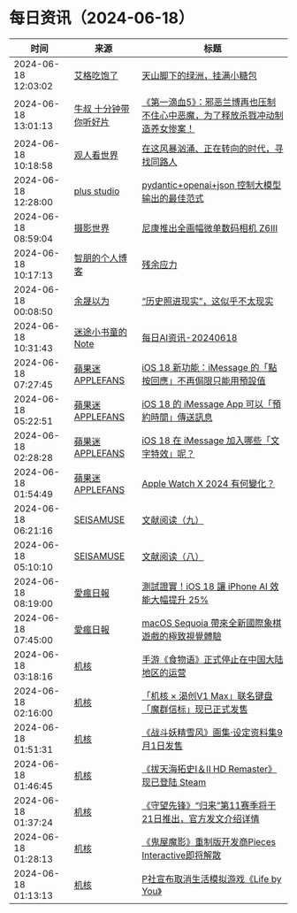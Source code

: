 ﻿# 每日资讯（2024-06-18）

|时间|来源|标题|
|---|---|---|
|2024-06-18 12:03:02|[艾格吃饱了](https://feedpress.me/wx-aigechibaole)|[天山脚下的绿洲，挂满小糖包](http://mp.weixin.qq.com/s?__biz=MjM5NTYxODQyMA%3D%3D&mid=2653454899&idx=1&sn=0f626e853e7b55e4456f9102ae0f26cc)|
|2024-06-18 13:01:13|[牛叔 十分钟带你听好片](https://getpodcast.xyz/data/ximalaya/11534451.xml)|[《第一滴血5》：邪恶兰博再也压制不住心中恶魔，为了释放杀戮冲动制造养女惨案！](https://www.ximalaya.com/sound/735730795)|
|2024-06-18 10:18:58|[观人看世界](https://feedpress.me/wx-iwatch1024)|[在这风暴汹涌、正在转向的时代，寻找同路人](http://mp.weixin.qq.com/s?__biz=MzI5NDI2NTAxMA%3D%3D&mid=2247489551&idx=1&sn=4247f1853c26a10855069e13a83c01ca)|
|2024-06-18 12:28:00|[plus studio](https://studyinglover.com/atom.xml)|[pydantic+openai+json 控制大模型输出的最佳范式](https://studyinglover.com/2024/06/18/pydantic+openai+json:%20%E6%8E%A7%E5%88%B6%E5%A4%A7%E6%A8%A1%E5%9E%8B%E8%BE%93%E5%87%BA%E7%9A%84%E6%9C%80%E4%BD%B3%E8%8C%83%E5%BC%8F/)|
|2024-06-18 08:59:04|[摄影世界](https://feedx.net/rss/photoworld.xml)|[尼康推出全画幅微单数码相机 Z6Ⅲ](https://www.photoworld.com.cn/post/177038)|
|2024-06-18 10:17:13|[智朋的个人博客](https://coffeelize.top/atom.xml)|[残余应力](https://coffeelize.top/posts/24061818.html)|
|2024-06-18 00:08:50|[余晟以为](https://feedpress.me/wx-yurii-says)|[“历史照进现实”，这似乎不太现实](http://mp.weixin.qq.com/s?__biz=MzA3MDMwOTcwMg%3D%3D&mid=2650009963&idx=1&sn=20d216778548b5812c254f791b902a2f)|
|2024-06-18 10:31:43|[迷途小书童的Note](https://xugaoxiang.com/feed)|[每日AI资讯-20240618](https://xugaoxiang.com/2024/06/18/ai-daily-20240618/)|
|2024-06-18 07:27:45|[蘋果迷 APPLEFANS](https://applefans.today/feed/)|[iOS 18 新功能：iMessage 的「點按回應」不再侷限只能用預設值](https://applefans.today/2024-06-ios18-imessage-tapback-features/)|
|2024-06-18 05:22:51|[蘋果迷 APPLEFANS](https://applefans.today/feed/)|[iOS 18 的 iMessage App 可以「預約時間」傳送訊息](https://applefans.today/2024-06-ios-18-imessage-send-later/)|
|2024-06-18 02:28:28|[蘋果迷 APPLEFANS](https://applefans.today/feed/)|[iOS 18 在 iMessage 加入哪些「文字特效」呢？](https://applefans.today/2024-06-ios18-imessage-allnew-ways-to-play-with-text/)|
|2024-06-18 01:54:49|[蘋果迷 APPLEFANS](https://applefans.today/feed/)|[Apple Watch X 2024 有何變化？](https://applefans.today/2024-06-apple-watch-x-rumors/)|
|2024-06-18 06:21:16|[SEISAMUSE](https://www.seis-jun.xyz/atom.xml)|[文献阅读（九）](http://www.seis-jun.xyz/paper-reading-9)|
|2024-06-18 05:10:10|[SEISAMUSE](https://www.seis-jun.xyz/atom.xml)|[文献阅读（八）](http://www.seis-jun.xyz/paper-reading-8)|
|2024-06-18 08:19:00|[愛瘋日報](http://www.iphonetaiwan.org/feeds/posts/default)|[測試證實！iOS 18 讓 iPhone AI 效能大幅提升 25%](https://www.iphonetaiwan.org/2024/06/iphone-15-pro-max-ios18-performance-boost.html)|
|2024-06-18 07:45:00|[愛瘋日報](http://www.iphonetaiwan.org/feeds/posts/default)|[macOS Sequoia 帶來全新國際象棋遊戲的極致視覺體驗](https://www.iphonetaiwan.org/2024/06/macos-sequoia-new-chess-game.html)|
|2024-06-18 03:18:16|[机核](https://www.gcores.com/rss)|[手游《食物语》正式停止在中国大陆地区的运营](https://www.gcores.com/articles/183656)|
|2024-06-18 02:16:00|[机核](https://www.gcores.com/rss)|[「机核 × 渴创V1 Max」联名键盘「魔群信标」现已正式发售](https://www.gcores.com/articles/183619)|
|2024-06-18 01:51:31|[机核](https://www.gcores.com/rss)|[《战斗妖精雪风》画集·设定资料集9月1日发售](https://www.gcores.com/articles/183654)|
|2024-06-18 01:46:45|[机核](https://www.gcores.com/rss)|[《拔天海拓史Ⅰ＆Ⅱ HD Remaster》现已登陆 Steam](https://www.gcores.com/articles/183653)|
|2024-06-18 01:37:24|[机核](https://www.gcores.com/rss)|[《守望先锋》“归来”第11赛季将于21日推出，官方发文介绍详情](https://www.gcores.com/articles/183651)|
|2024-06-18 01:28:13|[机核](https://www.gcores.com/rss)|[《鬼屋魔影》重制版开发商Pieces Interactive即将解散](https://www.gcores.com/articles/183650)|
|2024-06-18 01:13:13|[机核](https://www.gcores.com/rss)|[P社宣布取消生活模拟游戏《Life by You》](https://www.gcores.com/articles/183649)|
